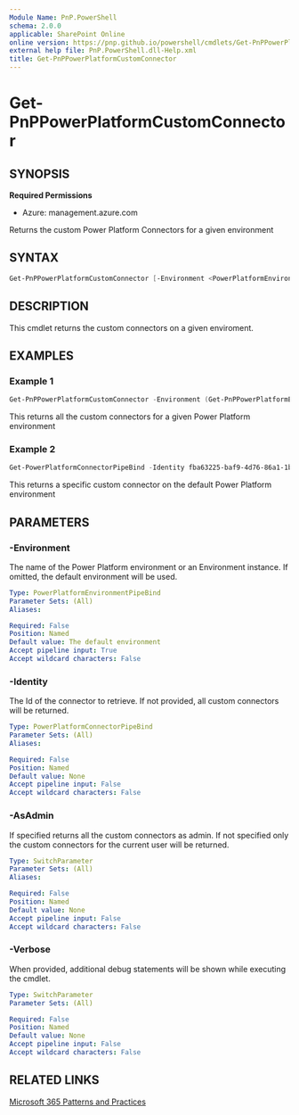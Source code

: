 ```yaml
---
Module Name: PnP.PowerShell
schema: 2.0.0
applicable: SharePoint Online
online version: https://pnp.github.io/powershell/cmdlets/Get-PnPPowerPlatformCustomConnector.html
external help file: PnP.PowerShell.dll-Help.xml
title: Get-PnPPowerPlatformCustomConnector
---
```

  
# Get-PnPPowerPlatformCustomConnector

## SYNOPSIS

**Required Permissions**

* Azure: management.azure.com

Returns the custom Power Platform Connectors for a given environment

## SYNTAX

```powershell
Get-PnPPowerPlatformCustomConnector [-Environment <PowerPlatformEnvironmentPipeBind>] [-Identity <PowerPlatformConnectorPipeBind>] [-AsAdmin] [-Verbose]
```

## DESCRIPTION
This cmdlet returns the custom connectors on a given enviroment.

## EXAMPLES

### Example 1
```powershell
Get-PnPPowerPlatformCustomConnector -Environment (Get-PnPPowerPlatformEnvironment -Identity "myenvironment")
```
This returns all the custom connectors for a given Power Platform environment

### Example 2
```powershell
Get-PowerPlatformConnectorPipeBind -Identity fba63225-baf9-4d76-86a1-1b42c917a182
```
This returns a specific custom connector on the default Power Platform environment

## PARAMETERS

### -Environment
The name of the Power Platform environment or an Environment instance. If omitted, the default environment will be used.

```yaml
Type: PowerPlatformEnvironmentPipeBind
Parameter Sets: (All)
Aliases:

Required: False
Position: Named
Default value: The default environment
Accept pipeline input: True
Accept wildcard characters: False
```

### -Identity
The Id of the connector to retrieve. If not provided, all custom connectors will be returned.

```yaml
Type: PowerPlatformConnectorPipeBind
Parameter Sets: (All)
Aliases:

Required: False
Position: Named
Default value: None
Accept pipeline input: False
Accept wildcard characters: False
```

### -AsAdmin
If specified returns all the custom connectors as admin. If not specified only the custom connectors for the current user will be returned.

```yaml
Type: SwitchParameter
Parameter Sets: (All)
Aliases:

Required: False
Position: Named
Default value: None
Accept pipeline input: False
Accept wildcard characters: False
```

### -Verbose
When provided, additional debug statements will be shown while executing the cmdlet.

```yaml
Type: SwitchParameter
Parameter Sets: (All)

Required: False
Position: Named
Default value: None
Accept pipeline input: False
Accept wildcard characters: False
```

## RELATED LINKS

[Microsoft 365 Patterns and Practices](https://aka.ms/m365pnp)